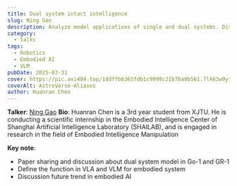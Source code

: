 ```yaml
---
title: Dual system intact intelligence
slug: Ning Gao
description: Analyze model applications of single and dual systems. Discuss the differences between work in contemporary periods such as Gemini Robot, Go-1, and GR-1.
category:
  - talks
tags:
  - Robotics
  - Embodied AI
  - VLM
pubDate: 2025-03-31
cover: https://pic.axi404.top/1ddffb6365fdb1c9998c21b7ba0b561.7lk63w9yto.webp
coverAlt: AstroVerse-Aliases
author: Huanran Chen
---
```

<!-- ![](./images/3-31-ninggao.png) -->

**Talker**: [Ning Gao](https://axi404.top/)
**Bio**: Huanran Chen is a 3rd year student from XJTU. He is conducting a scientific internship in the Embodied Intelligence Center of Shanghai Artificial Intelligence Laboratory (SHAILAB), and is engaged in research in the field of Embodied Intelligence Manipulation

**Key note**: 
- Paper sharing and discussion about dual system model in Go-1 and GR-1
- Define the function in VLA and VLM for embodied system
- Discussion future trend in embodied AI